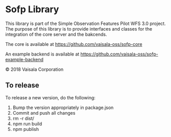 # Sofp Library

This library is part of the Simple Observation Features Pilot WFS 3.0 project. The purpose of this library is to provide interfaces and classes for the integration of the core server and the bakcends.

The core is available at https://github.com/vaisala-oss/sofp-core

An example backend is available at https://github.com/vaisala-oss/sofp-example-backend

© 2018 Vaisala Corporation

## To release

To release a new version, do the following:

1. Bump the version appropriately in package.json
2. Commit and push all changes
3. rm -r dist/
4. npm run build
5. npm publish

